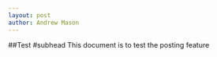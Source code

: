 ```yaml
---
layout: post
author: Andrew Mason
---
```

##Test
#subhead
This document is to test the posting feature